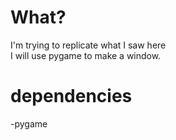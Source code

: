 # What?
I'm trying to replicate what I saw here  
I will use pygame to make a window.

# dependencies
-pygame